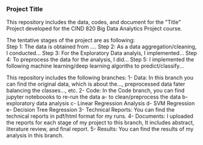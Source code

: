 ### Project Title
This repository includes the data, codes, and document for the "Title" Project developed for the CIND 820 Big Data Analytics Project course.

The tentative stages of the project are as following:\
Step 1: The data is obtained from ....
Step 2: As a data aggregation/cleaning, I conducted... 
Step 3: For the Exploratory Data analyis, I implemented...
Step 4: To preprocess the data for the analysis, I did...
Step 5: I implemented the following machine learning/deep learning algoriths to predict/classify... 

This repository includes the following branches:
1- Data: In this branch you can find the original data, which is about the..., preprocessed data fater balancing the classes..., etc.
2- Code: In the Code branch, you can find jupyter noteboooks to re-run the data 
  a- to clean/preprocess the data 
  b- exploratory data analysis
  c- Linear Regression Analysis
  d- SVM Regression
  e- Decision Tree Regression
3- Technical Reports: You can find the technical reports in pdf/html format for my runs.
4- Documents: I uploaded the reports for each stage of my project to this branch, It includes abstract, literature review, and final report.
5- Results: You can find the results of my analysis in this branch.
